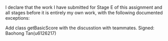 I declare that the work I have submitted for Stage E of this assignment and all stages before it is entirely my own work, with the
following documented exceptions:


Add class getBasicScore with the discusstion with teammates.
Signed: Baohong Tan(u6126217)
